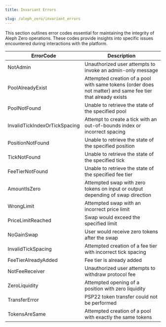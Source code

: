 ```yaml
---
title: Invariant Errors

slug: /aleph_zero/invariant_errors
---
```


This section outlines error codes essential for maintaining the integrity of Aleph Zero operations. These codes provide insights into specific issues encountered during interactions with the platform.

| ErrorCode                      | Description                                                               |
|--------------------------------|---------------------------------------------------------------------------|
| NotAdmin                     | Unauthorized user attempts to invoke an admin-only message                     |
| PoolAlreadyExist               | Attempted creation of a pool with same tokens (order does not matter) and same fee tier that already exists                           |
| PoolNotFound                   | Unable to retrieve the state of the specified pool                        |
| InvalidTickIndexOrTickSpacing  | Attempt to create a tick with an out-of-bounds index or incorrect spacing |
| PositionNotFound               | Unable to retrieve the state of the specified position                    |
| TickNotFound                   | Unable to retrieve the state of the specified tick                        |
| FeeTierNotFound                | Unable to retrieve the state of the specified fee tier                    |
| AmountIsZero                   | Attempted swap with zero tokens on input or output depending of swap direction|
| WrongLimit                     | Attempted swap with an incorrect price limit                              |
| PriceLimitReached              | Swap would exceed the specified limit                                     |
| NoGainSwap                     | User would receive zero tokens after the swap                             |
| InvalidTickSpacing             | Attempted creation of a fee tier with incorrect tick spacing              |
| FeeTierAlreadyAdded            | Fee tier is already added                                                 |
| NotFeeReceiver                | Unauthorized user attempts to withdraw protocol fee                            |
| ZeroLiquidity                  | Attempted opening of a position with zero liquidity                       |
| TransferError                  | PSP22 token transfer could not be performed                                           |
| TokensAreSame               | Attempted creation of a pool with exactly the same tokens                 |
